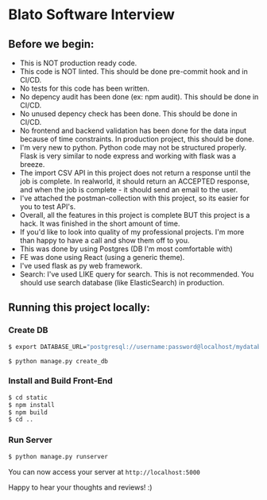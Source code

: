 # Blato Software Interview

## Before we begin: 

- This is NOT production ready code. 
- This code is NOT linted. This should be done pre-commit hook and in CI/CD.
- No tests for this code has been written. 
- No depency audit has been done (ex: npm audit). This should be done in CI/CD.
- No unused depency check has been done. This should be done in CI/CD.
- No frontend and backend validation has been done for the data input because of time constraints. In production project, this should be done. 
- I'm very new to python. Python code may not be structured properly. Flask is very similar to node express and working with flask was a breeze. 
- The import CSV API in this project does not return a response until the job is complete. In realworld, it should return an ACCEPTED response, and when the job is complete - it should send an email to the user. 
- I've attached the postman-collection with this project, so its easier for you to test API's. 
- Overall, all the features in this project is complete BUT this project is a hack. It was finished in the short amount of time.
- If you'd like to look into quality of my professional projects. I'm more than happy to have a call and show them off to you.
- This was done by using Postgres (DB I'm most comfortable with)
- FE was done using React (using a generic theme). 
- I've used flask as py web framework. 
- Search: I've used LIKE query for search. This is not recommended. You should use search database (like ElasticSearch) in production. 

## Running this project locally: 

### Create DB
```sh
$ export DATABASE_URL="postgresql://username:password@localhost/mydatabase"
```

```
$ python manage.py create_db
```

### Install and Build Front-End

```sh
$ cd static
$ npm install
$ npm build 
$ cd ..
```

### Run Server

```sh
$ python manage.py runserver
```

You can now access your server at `http://localhost:5000`

Happy to hear your thoughts and reviews! :)






